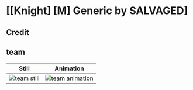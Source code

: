 # [\[Knight\] \[M\] Generic by SALVAGED]

## Credit


	
## team

| Still | Animation |
| :---: | :-------: |
| ![team still](./team_000.png) | ![team animation](./team.gif) |
